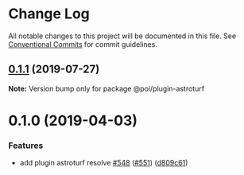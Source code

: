 # Change Log

All notable changes to this project will be documented in this file.
See [Conventional Commits](https://conventionalcommits.org) for commit guidelines.

## [0.1.1](https://github.com/egoist/poi/compare/@poi/plugin-astroturf@0.1.0...@poi/plugin-astroturf@0.1.1) (2019-07-27)

**Note:** Version bump only for package @poi/plugin-astroturf

# 0.1.0 (2019-04-03)

### Features

- add plugin astroturf resolve [#548](https://github.com/egoist/poi/issues/548) ([#551](https://github.com/egoist/poi/issues/551)) ([d809c61](https://github.com/egoist/poi/commit/d809c61))
